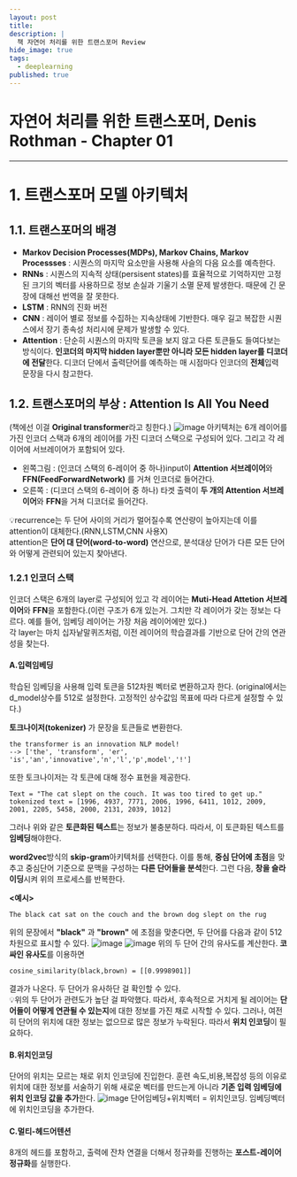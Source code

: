 ```yaml
---
layout: post
title: 
description: |
  책 자연어 처리를 위한 트랜스포머 Review
hide_image: true
tags:
  - deeplearning
published: true
---
```


# 자연어 처리를 위한 트랜스포머, Denis Rothman - Chapter 01
* * *

# 1. 트랜스포머 모델 아키텍처

## 1.1. 트랜스포머의 배경
* **Markov Decision Processes(MDPs), Markov Chains, Markov Processses** : 시퀀스의 마지막 요소만을 사용해 사슬의 다음 요소를 예측한다.
* **RNNs** : 시퀀스의 지속적 상태(persisent states)를 효율적으로 기억하지만 고정된 크기의 벡터를 사용하므로 정보 손실과 기울기 소멸 문제 발생한다.
때문에 긴 문장에 대해선 번역을 잘 못한다. 
* **LSTM** : RNN의 진화 버전
* **CNN** : 레이어 별로 정보를 수집하는 지속상태에 기반한다.  매우 길고 복잡한 시퀀스에서 장기 종속성 처리시에 문제가 발생할 수 있다.
* **Attention** : 단순히 시퀀스의 마지막 토큰을 보지 않고 다른 토큰들도 들여다보는 방식이다. **인코더의 마지막 hidden layer뿐만 아니라 모든 
hidden layer를 디코더에 전달**한다. 디코더 단에서 출력단어를 예측하는 매 시점마다 인코더의 **전체**입력 문장을 다시 참고한다.

## 1.2. 트랜스포머의 부상 : Attention Is All You Need
(책에선 이걸 **Original transformer**라고 칭한다.)
![image](https://user-images.githubusercontent.com/69246778/161892838-94e1e8eb-6893-45b7-b8bf-f8044d69b6cb.png)
아키텍처는 6개 레이어를 가진 인코더 스택과 6개의 레이어를 가진 디코더 스택으로 구성되어 있다. 그리고 각 레이어에 서브레이어가 포함되어 있다.
* 왼쪽그림 : (인코더 스택의 6-레이어 중 하나)input이 **Attention 서브레이어**와 **FFN(FeedForwardNetwork)** 를 거쳐 인코더로 들어간다.
* 오른쪽 : (디코더 스택의 6-레이어 중 하나) 타겟 출력이 **두 개의 Attention 서브레이어**와 **FFN**을 거쳐 디코더로 들어간다. 
   
💡recurrence는 두 단어 사이의 거리가 멀어질수록 연산량이 높아지는데 이를 attention이 대체한다.(RNN,LSTM,CNN 사용X)   
attention은 **단어 대 단어(word-to-word)** 연산으로, 분석대상 단어가 다른 모든 단어와 어떻게 관련되어 있는지 찾아낸다.
   
### 1.2.1 인코더 스택
인코더 스택은 6개의 layer로 구성되어 있고 각 레이어는 **Muti-Head Attetion 서브레이어**와 **FFN**을 포함한다.(이런 구조가 6개 있는거. 그치만
각 레이어가 갖는 정보는 다르다. 예를 들어, 임베딩 레이어는 가장 처음 레이어에만 있다.)   
각 layer는 마치 십자낱말퀴즈처럼, 이전 레이어의 학습결과를 기반으로 단어 간의 연관성을 찾는다. 
#### A.입력임베딩
학습된 임베딩을 사용해 입력 토큰을 512차원 벡터로 변환하고자 한다. (original에서는 d_model상수를 512로 설정한다. 고정적인 상수값임
목표에 따라 다르게 설정할 수 있다.)   
   
**토크나이저(tokenizer)** 가 문장을 토큰들로 변환한다.
```
the transformer is an innovation NLP model!
--> ['the', 'transform', 'er', 'is','an','innovative','n','l','p',model','!']
```
   
또한 토크나이저는 각 토큰에 대해 정수 표현을 제공한다. 
```
Text = "The cat slept on the couch. It was too tired to get up."
tokenized text = [1996, 4937, 7771, 2006, 1996, 6411, 1012, 2009, 2001, 2205, 5458, 2000, 2131, 2039, 1012]
```
그러나 위와 같은 **토큰화된 텍스트**는 정보가 불충분하다. 따라서, 이 토큰화된 텍스트를 **임베딩**해야한다.
      
**word2vec**방식의 **skip-gram**아키텍처를 선택한다. 이를 통해, **중심 단어에 초점**을 맞추고 중심단어 기준으로 문맥을 구성하는 
**다른 단어들을 분석**한다. 그런 다음, **창을 슬라이딩**시켜 위의 프로세스를 반복한다. 
   
**<예시>**
```
The black cat sat on the couch and the brown dog slept on the rug
```
위의 문장에서 **"black"** 과 **"brown"** 에 초점을 맞춘다면, 두 단어를 다음과 같이 512차원으로 표시할 수 있다. 
![image](https://user-images.githubusercontent.com/69246778/161905747-1585e77f-4940-4f41-b03e-c65541d988f9.png)
![image](https://user-images.githubusercontent.com/69246778/161905763-3e947c9e-d830-49e0-8fef-7d07e166a9db.png)
위의 두 단어 간의 유사도를 계산한다. **코싸인 유사도**를 이용하면

```
cosine_similarity(black,brown) = [[0.9998901]]
```
결과가 나온다. 두 단어가 유사하단 걸 확인할 수 있다.     
💡위의 두 단어가 관련도가 높단 걸 파악했다. 따라서, 후속적으로 거치게 될 레이어는 **단어들이 어떻게 연관될 수 있는지**에 대한 
정보를 가진 채로 시작할 수 있다. 그러나, 여전히 단어의 위치에 대한 정보는 없으므로 많은 정보가 누락된다. 따라서 **위치 인코딩**이
필요하다.

#### B.위치인코딩
단어의 위치는 모르는 채로 위치 인코딩에 진입한다. 훈련 속도,비용,복잡성 등의 이유로 위치에 대한 정보를 서술하기 위해 
새로운 벡터를 만드는게 아니라 **기존 입력 임베딩에 위치 인코딩 값을 추가**한다.
![image](https://user-images.githubusercontent.com/69246778/162098807-cad980c9-b374-4769-94cb-a6fb95849245.png)
단어임베딩+위치벡터 = 위치인코딩. 임베딩벡터에 위치인코딩을 추가한다.

#### C.멀티-헤드어텐션
8개의 헤드를 포함하고, 출력에 잔차 연결을 더해서 정규화를 진행하는 **포스트-레이어 정규화**를 실행한다. 



